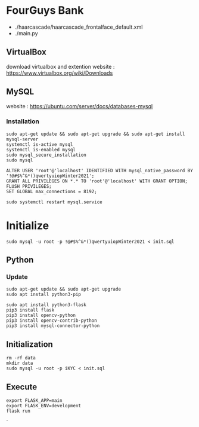 # FourGuys Bank

* ./haarcascade/haarcascade_frontalface_default.xml
* ./main.py

## VirtualBox

download virtualbox and extention
website : https://www.virtualbox.org/wiki/Downloads

## MySQL

website : https://ubuntu.com/server/docs/databases-mysql

### Installation

```
sudo apt-get update && sudo apt-get upgrade && sudo apt-get install mysql-server
systemctl is-active mysql
systemctl is-enabled mysql
sudo mysql_secure_installation
sudo mysql

ALTER USER 'root'@'localhost' IDENTIFIED WITH mysql_native_password BY '!@#$%^&*()qwertyuiopWinter2021';
GRANT ALL PRIVILEGES ON *.* TO 'root'@'localhost' WITH GRANT OPTION;
FLUSH PRIVILEGES;
SET GLOBAL max_connections = 8192;

sudo systemctl restart mysql.service
```

# Initialize
```
sudo mysql -u root -p !@#$%^&*()qwertyuiopWinter2021 < init.sql
```

## Python

### Update

```
sudo apt-get update && sudo apt-get upgrade
sudo apt install python3-pip

sudo apt install python3-flask
pip3 install flask
pip3 install opencv-python
pip3 install opencv-contrib-python
pip3 install mysql-connector-python
```

## Initialization

```
rm -rf data
mkdir data
sudo mysql -u root -p iKYC < init.sql
```

## Execute

```
export FLASK_APP=main
export FLASK_ENV=development
flask run
```
`
